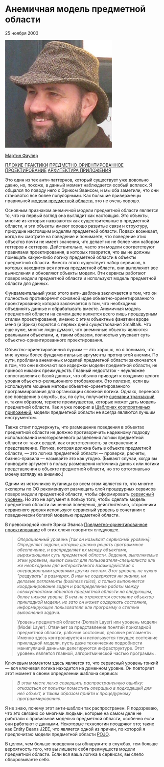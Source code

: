 # Анемичная модель предметной области

25 ноября 2003

![Martin Fowler](../microservice-guide/images/microservices/mf.jpg)

[Мартин Фаулер](https://martinfowler.com/)

[ПЛОХИЕ ПРАКТИКИ](https://martinfowler.com/tags/bad%20things.html)
[ПРЕДМЕТНО_ОРИЕНТИРОВАННОЕ ПРОЕКТИРОВАНИЕ](https://martinfowler.com/tags/domain%20driven%20design.html)
[АРХИТЕКТУРА ПРИЛОЖЕНИЯ](https://martinfowler.com/tags/application%20architecture.html)

Это один из тех анти-паттернов, который существует уже довольно давно, но, 
похоже, в данный момент наблюдается особый всплеск. Я общался по поводу него с 
Эриком Эвансом, и мы оба заметили, что они становятся все более популярными. 
Как большие приверженцы правильной [модели предметной области](https://martinfowler.com/eaaCatalog/domainModel.html), это не очень 
хорошо.

Основным признаком анемичной модели предметной области является то, что на 
первый взгляд она выглядит как настоящая. Это объекты, многие из которых называются
как существительные в предметной области, и эти объекты имеют хорошо развитые 
связи и структуру, присущие настоящим моделям предметной области. Подвох 
возникает, когда вы смотрите на поведение и понимаете, что поведение этих 
объектов почти не имеет значения, что делает их не более чем набором геттеров и сеттеров.
Действительно, часто эти модели соответствуют правилами проектирования, в 
которых говорится, что вы не должны помещать какую-либо логику предметной 
области в объекты предметной области. Вместо этого существует набор сервисов, 
в которых находится вся логика предметной области, они выполняют все вычисления 
и обновляют объекты модели. Эти сервисы работают поверх модели предметной 
области и используют модель предметной области для данных.

Фундаментальный ужас этого анти-шаблона заключается в том, что он полностью 
противоречит основной идее объектно-ориентированного проектирования; которая 
заключается в том, что необходимо объединять данные и обрабатывать вместе.
Анемичная модель предметной области на самом деле является всего лишь 
процедурным стилем проектирования, именно с этим объектные фанатики вроде меня 
(и Эрика) борются с первых дней существования Smalltalk. Что еще хуже, многие 
люди думают, что анемичные объекты являются реальными объектами, и, таким 
образом, полностью упускают суть объектно-ориентированного проектирования.

Объектно-ориентированный пуризм — это хорошо, но я понимаю, что мне нужны 
более фундаментальные аргументы против этой анемии. По сути, проблема анемичных 
моделей предметной области заключается в том, что они включают все издержки 
модели предметной области, не принося никаких преимуществ. Главный недостаток -
неуклюжее сопоставления с базой данных, что обычно приводит к созданию целого 
уровня объектно-реляционного отображения. Это полезно, если вы используете 
мощные методы объектно-ориентированного программирования для организации 
сложной логики. Однако, перенося все поведение в службы, вы, по сути, получаете 
[сценарии транзакций](https://martinfowler.com/eaaCatalog/transactionScript.html) 
и, таким образом, теряете преимущества, которые может дать модель предметной 
области. Как я уже говорил в [Шаблонах корпоративных приложений](https://martinfowler.com/books/eaa.html), модели 
предметной области не всегда являются лучшим инструментом.

Также стоит подчеркнуть, что размещение поведения в объектах предметной области 
не должно противоречить надежному подходу использования многоуровневого 
разделения логики предметной области от таких вещей, как ответственность за 
сохранение и представление. Логика, которая должна быть в объекте предметной 
области, — это логика предметной области — проверки, расчеты, бизнес-правила — 
называйте это как угодно. (Бывают случаи, когда вы приводите аргумент в пользу 
размещения источника данных или логики представления в объекте предметной 
области, но это ортогонально моему взгляду на анемию.)

Одним из источников путаницы во всем этом является то, что многие эксперты по ОО 
рекомендуют размещать слой процедурных сервисов поверх модели предметной 
области, чтобы сформировать [сервисный уровень](https://martinfowler.com/eaaCatalog/serviceLayer.html). Но это не аргумент в пользу 
того, чтобы сделать модель предметной области лишенной поведения, действительно, 
сторонники сервисного уровня используют сервисный уровень в сочетании с 
поведенчески богатой моделью предметной области.

В превосходной книге Эрика Эванса [Предметно-ориентированное проектирование](https://www.amazon.com/gp/product/0321125215/ref=as_li_tl?ie=UTF8&camp=1789&creative=9325&creativeASIN=0321125215&linkCode=as2&tag=martinfowlerc-20) об 
этих слоях говорится следующее.

> _Операционный уровень [так он называет сервисный уровень]: Определяет задачи, 
> которые должно решать программное обеспечение, и распределяет их между 
> объектами, выражающими суть предметной области. Задания, выполняемые этим 
> уровнем, имеют смысл для пользователя-специалиста или же необходимы для 
> интерактивного взаимодействия с операционными уровнями других систем.
> Этот уровень не нужно "раздувать" в размерах. В нем не содержатся ни знания, 
> ни деловые регламенты (business rules), а только выполняется координирование 
> задач и распределение работы между совокупностями объектов предметной области 
> на следующем, более низком уровне. В нем не отражается состояние объектов 
> прикладной модели, но зато он может содержать состояние, информирующее 
> пользователя или программу о степени выполнения задачи._
> 
> Уровень предметной области (Domain Layer) или уровень модели (Model Layer): Отвечает 
> за представление понятий прикладной предметной области, рабочие состояния, 
> деловые регламенты. Именно здесь контролируется и используется текущее состояние 
> прикладной модели, пусть даже технические подробности манипуляций данными делегируются 
> инфраструктуре. Этот уровень является главной, алгоритмической частью программы.

Ключевым моментом здесь является то, что сервисный уровень тонкий — вся ключевая 
логика находится на доменном уровне. Он повторяет этот момент в своем определении
шаблона сервиса:

> _В этом месте легко совершить распространенную ошибку: отказаться от попытки поместить 
> операцию в подходящий для неё объект, и таким образом прийти к процедурному 
> программированию._

Я не знаю, почему этот анти-шаблон так распространен. Я подозреваю, что это 
связано со многими людьми, которые на самом деле не работали с правильной 
моделью предметной области, особенно если они работают с данными. Некоторые 
технологии поощряют это; такие как Entity Beans J2EE, что является одной из 
причин, по которой я предпочитаю модели предметной области [POJO](https://martinfowler.com/bliki/POJO.html).

В целом, чем больше поведения вы обнаружите в службах, тем больше вероятность 
того, что вы лишаете себя преимуществ модели предметной области. Если вся ваша 
логика в сервисах, вы слепо обворовываете себя.
